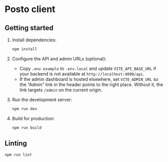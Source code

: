 # Posto client

## Getting started

1. Install dependencies:

   ```bash
   npm install
   ```

2. Configure the API and admin URLs (optional):

   - Copy `.env.example` to `.env.local` and update `VITE_API_BASE_URL` if your backend is not available at `http://localhost:4000/api`.
   - If the admin dashboard is hosted elsewhere, set `VITE_ADMIN_URL` so the “Admin” link in the header points to the right place. Without it, the link targets `/admin` on the current origin.

3. Run the development server:

   ```bash
   npm run dev
   ```

4. Build for production:

   ```bash
   npm run build
   ```

## Linting

```bash
npm run lint
```
